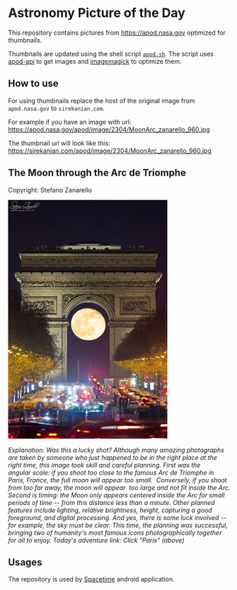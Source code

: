# Astronomy Picture of the Day

This repository contains pictures from https://apod.nasa.gov optimized for thumbnails.

Thumbnails are updated using the shell script [`apod.sh`](apod.sh). The script
uses [apod-api](https://github.com/nasa/apod-api) to get images and [imagemagick](https://imagemagick.org) to
optimize them.

## How to use

For using thumbnails replace the host of the original image from `apod.nasa.gov` to `sirekanian.com`.

For example if you have an image with url:<br>
https://apod.nasa.gov/apod/image/2304/MoonArc_zanarello_960.jpg

The thumbnail url will look like this:<br>
https://sirekanian.com/apod/image/2304/MoonArc_zanarello_960.jpg

## The Moon through the Arc de Triomphe

Copyright: Stefano Zanarello

[![the picture of the day][1]][2]

_Explanation: Was this a lucky shot? Although many amazing photographs are taken by someone who just happened to be in the right place at the right time, this image took skill and careful planning. First was the angular scale: if you shoot too close to the famous Arc de Triomphe in  Paris, France, the full moon will appear too small.  Conversely, if you shoot from too far away, the moon will appear  too large and not fit inside the Arc. Second is timing: the Moon only appears centered inside the Arc for small periods of time -- from this distance less than a minute. Other planned features include lighting, relative brightness, height, capturing a good foreground, and digital processing.  And yes, there is some luck involved -- for example, the sky must be clear. This time, the planning was successful, bringing two of humanity's most famous icons photographically together for all to enjoy.   Today's adventure link: Click "Paris" (above)_

## Usages

The repository is used by [Spacetime][3] android application.

[1]: image/2304/MoonArc_zanarello_960.jpg

[2]: https://apod.nasa.gov/apod/image/2304/MoonArc_zanarello_960.jpg

[3]: https://github.com/sirekanian/spacetime
